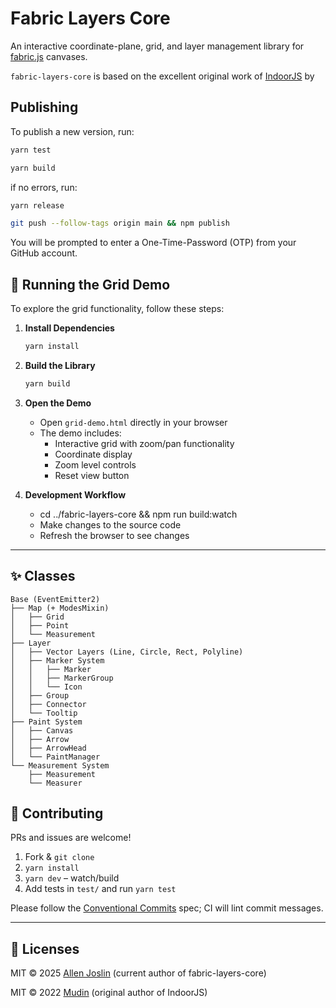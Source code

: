 # Fabric Layers Core

An interactive coordinate-plane, grid, and layer management library for [fabric.js](https://fabricjs.com/) canvases.

`fabric-layers-core` is based on the excellent original work of [IndoorJS](https://github.com/mudin/indoorjs) by 

## Publishing

To publish a new version, run:

```bash
yarn test
```

```bash
yarn build
```

if no errors, run:

```bash
yarn release
```

```bash
git push --follow-tags origin main && npm publish
```

You will be prompted to enter a One-Time-Password (OTP) from your GitHub account.


## 🚀 Running the Grid Demo

To explore the grid functionality, follow these steps:

1. **Install Dependencies**
   ```bash
   yarn install
   ```

2. **Build the Library**
   ```bash
   yarn build
   ```

3. **Open the Demo**
   - Open `grid-demo.html` directly in your browser
   - The demo includes:
     - Interactive grid with zoom/pan functionality
     - Coordinate display
     - Zoom level controls
     - Reset view button

4. **Development Workflow**
   - cd ../fabric-layers-core && npm run build:watch
   - Make changes to the source code
   - Refresh the browser to see changes


---

## ✨ Classes

```
Base (EventEmitter2)
├── Map (+ ModesMixin)
│   ├── Grid
│   ├── Point
│   └── Measurement
├── Layer
│   ├── Vector Layers (Line, Circle, Rect, Polyline)
│   ├── Marker System
│   │   ├── Marker
│   │   ├── MarkerGroup
│   │   └── Icon
│   ├── Group
│   ├── Connector
│   └── Tooltip
├── Paint System
│   ├── Canvas
│   ├── Arrow
│   ├── ArrowHead
│   └── PaintManager
└── Measurement System
    ├── Measurement
    └── Measurer
```

## 🤝 Contributing

PRs and issues are welcome!
1. Fork & `git clone`
2. `yarn install`
3. `yarn dev` – watch/build
4. Add tests in `test/` and run `yarn test`

Please follow the [Conventional Commits](https://www.conventionalcommits.org/) spec; CI will lint commit messages.

---

## 📄 Licenses

MIT © 2025 [Allen Joslin](https://github.com/ajoslin103) (current author of fabric-layers-core)

MIT © 2022 [Mudin](https://github.com/mudin) (original author of IndoorJS)